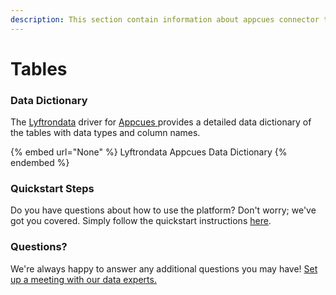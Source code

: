 ```yaml
---
description: This section contain information about appcues connector tables information
---
```


# Tables

### Data Dictionary

The [Lyftrondata](https://www.lyftrondata.com/) driver for [Appcues](None/)[ ](https://www.lyftrondata.com/integration/appcues/)provides a detailed data dictionary of the tables with data types and column names.

{% embed url="None" %}
Lyftrondata Appcues Data Dictionary
{% endembed %}

### Quickstart Steps

Do you have questions about how to use the platform? Don't worry; we've got you covered. Simply follow the quickstart instructions [here](../README.md).

### Questions? <a href="#questions" id="questions"></a>

We're always happy to answer any additional questions you may have! [Set up a meeting with our data experts.](https://www.lyftrondata.com/book-a-meeting/)

